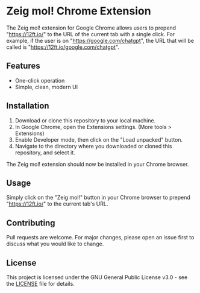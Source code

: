 # Zeig mol! Chrome Extension

The Zeig mol! extension for Google Chrome allows users to prepend "https://12ft.io/" to the URL of the current tab with a single click. For example, if the user is on "https://google.com/chatgpt", the URL that will be called is "https://12ft.io/google.com/chatgpt".

## Features

- One-click operation
- Simple, clean, modern UI

## Installation

1. Download or clone this repository to your local machine.
2. In Google Chrome, open the Extensions settings. (More tools > Extensions)
3. Enable Developer mode, then click on the "Load unpacked" button.
4. Navigate to the directory where you downloaded or cloned this repository, and select it.

The Zeig mol! extension should now be installed in your Chrome browser.

## Usage

Simply click on the "Zeig mol!" button in your Chrome browser to prepend "https://12ft.io/" to the current tab's URL.

## Contributing

Pull requests are welcome. For major changes, please open an issue first to discuss what you would like to change.

## License

This project is licensed under the GNU General Public License v3.0 - see the [LICENSE](LICENSE) file for details.
